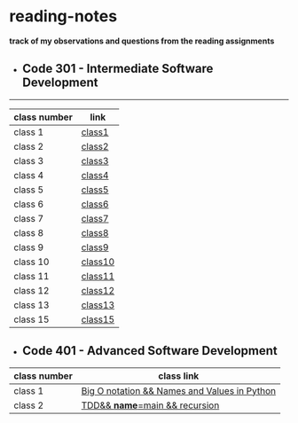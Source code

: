 # reading-notes
**track of my observations and questions from the reading assignments**



* ## Code 301 - Intermediate Software Development
---
|class number | link |
|------------- |--------|
|class 1 | [class1](https://github.com/Lujain92/reading-notes/blob/main/code-301/Class1-301.md) 
|class 2 | [class2](https://github.com/Lujain92/reading-notes/blob/main/code-301/class2-301.md) 
|class 3| [class3](https://github.com/Lujain92/reading-notes/blob/main/code-301/Class3-301.md) 
|class 4| [class4](https://github.com/Lujain92/reading-notes/blob/main/code-301/Class4-301.md) 
|class 5|[class5](https://github.com/Lujain92/reading-notes/blob/main/code-301/Class5-301.md) 
|class 6|[class6](https://github.com/Lujain92/reading-notes/blob/main/code-301/Class6-301.md) 
|class 7|[class7](https://github.com/Lujain92/reading-notes/blob/main/code-301/Class7-301.md) 
|class 8|[class8](https://github.com/Lujain92/reading-notes/blob/main/code-301/Class8-301.md) 
|class 9|[class9](https://github.com/Lujain92/reading-notes/blob/main/code-301/Class9-301.md) 
|class 10|[class10](https://github.com/Lujain92/reading-notes/blob/main/code-301/Class10-301.md) 
|class 11|[class11](https://github.com/Lujain92/reading-notes/blob/main/code-301/Class11-301.md) 
|class 12|[class12](https://github.com/Lujain92/reading-notes/blob/main/code-301/Class12-301.md) 
|class 13 |[class13](https://github.com/Lujain92/reading-notes/blob/main/code-301/Class13-301.md) 
|class 15 |[class15](https://github.com/Lujain92/reading-notes/blob/main/code-301/Class15-301.md) 



* ## Code 401 - Advanced Software Development

| class number | class link |
| ---------  | ----------|
|class 1| [Big O notation && Names and Values in Python](https://github.com/Lujain92/reading-notes/blob/main/code-401-python/class-01/README.md)
|class 2| [TDD&& __name__=main && recursion](https://github.com/Lujain92/reading-notes/blob/main/code-401-python/class-02/README.md)